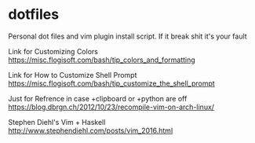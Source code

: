 # dotfiles

Personal dot files and vim plugin install script.
If it break shit it's your fault

 Link for Customizing Colors
 https://misc.flogisoft.com/bash/tip_colors_and_formatting
 
 Link for How to Customize Shell Prompt
 https://misc.flogisoft.com/bash/tip_customize_the_shell_prompt
 
 Just for Refrence in case +clipboard or +python are off
 https://blog.dbrgn.ch/2012/10/23/recompile-vim-on-arch-linux/
 
 Stephen Diehl's Vim + Haskell
 http://www.stephendiehl.com/posts/vim_2016.html

